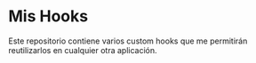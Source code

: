 # Mis Hooks

Este repositorio contiene varios custom hooks que me permitirán reutilizarlos en cualquier otra aplicación.

